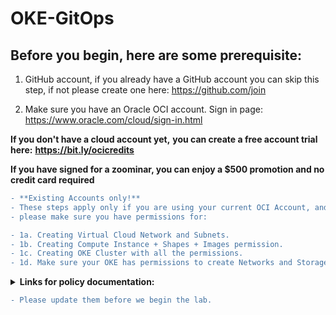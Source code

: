 # OKE-GitOps

## Before you begin, here are some prerequisite: ##


1. GitHub account, if you already have a GitHub account you can skip this step,
if not please create one here: https://github.com/join

2. Make sure you have an Oracle OCI account.
Sign in page: https://www.oracle.com/cloud/sign-in.html

**If you don't have a cloud account yet,**
**you can create a free account trial here:** 
**https://bit.ly/ocicredits**

**If you have signed for a zoominar,
you can enjoy a $500 promotion and no credit card required** 

```diff 
- **Existing Accounts only!** 
- These steps apply only if you are using your current OCI Account, and you are not under root compartment
- please make sure you have permissions for:

- 1a. Creating Virtual Cloud Network and Subnets.
- 1b. Creating Compute Instance + Shapes + Images permission.
- 1c. Creating OKE Cluster with all the permissions.
- 1d. Make sure your OKE has permissions to create Networks and Storage.
```
<details><summary><b>Links for policy documentation:</b></summary>
<p>
  
  [Link for Common policies](https://docs.cloud.oracle.com/en-us/iaas/Content/Identity/Concepts/commonpolicies.htm)
  
  [Link for OKE Policies](https://docs.cloud.oracle.com/en-us/iaas/Content/ContEng/Concepts/contengpolicyconfig.htm)
</p></details>

```diff
- Please update them before we begin the lab.
```
